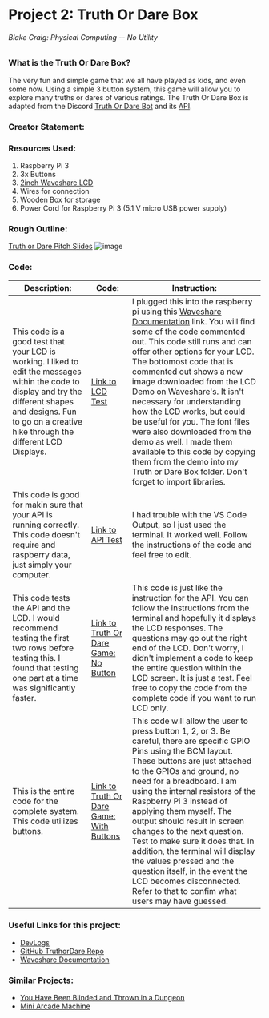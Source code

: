 # **Project 2: Truth Or Dare Box**
###### Blake Craig: Physical Computing -- No Utility

### What is the Truth Or Dare Box?
  The very fun and simple game that we all have played as kids, and even some now. Using a simple 3 button system, this game will allow you to explore many truths or dares of various ratings. The Truth Or Dare Box is adapted from the Discord [Truth Or Dare Bot](https://discord.gg/truth-or-dare-community-721108820339851285) and its [API](https://docs.truthordarebot.xyz/api-docs).

### Creator Statement:

### Resources Used:
1. Raspberry Pi 3
2. 3x Buttons
3. [2inch Waveshare LCD](https://www.amazon.com/2inch-IPS-LCD-Display-Module/dp/B082GFTZQD/ref=pd_ci_mcx_mh_mcx_views_0?pd_rd_w=WMFdL&content-id=amzn1.sym.1bcf206d-941a-4dd9-9560-bdaa3c824953&pf_rd_p=1bcf206d-941a-4dd9-9560-bdaa3c824953&pf_rd_r=KBBJ564QD1HR9P4DB2SV&pd_rd_wg=laHxs&pd_rd_r=6621cfda-114c-49d1-8ca7-f7b7649c0e4d&pd_rd_i=B082GFTZQD&th=1)
4. Wires for connection
5. Wooden Box for storage
6. Power Cord for Raspberry Pi 3 (5.1 V micro USB power supply)

### Rough Outline:
[Truth or Dare Pitch Slides](https://docs.google.com/presentation/d/1FzBwE5TaG55Q_4KGaa2dDfBRiit9njIaPZ8VvBIQmys/edit?usp=sharing)
   ![image](https://user-images.githubusercontent.com/112400887/235695310-5b562ccc-f879-402d-924a-b8895f6176c0.png)
  

### Code:
 Description: | Code: | Instruction:
 --- | --- | --- 
 This code is a good test that your LCD is working. I liked to edit the messages within the code to display and try the different shapes and designs. Fun to go on a creative hike through the different LCD Displays. | [Link to LCD Test](https://github.com/blakecraig25/Truth-or-Dare-Box/blob/main/2inch_LCD_test.py) | I plugged this into the raspberry pi using this [Waveshare Documentation](https://www.waveshare.com/wiki/2inch_LCD_Module) link. You will find some of the code commented out. This code still runs and can offer other options for your LCD. The bottomost code that is commented out shows a new image downloaded from the LCD Demo on Waveshare's. It isn't necessary for understanding how the LCD works, but could be useful for you. The font files were also downloaded from the demo as well. I made them available to this code by copying them from the demo into my Truth or Dare Box folder. Don't forget to import libraries.
 This code is good for makin sure that your API is running correctly. This code doesn't require and raspberry data, just simply your computer. | [Link to API Test](https://github.com/blakecraig25/Truth-or-Dare-Box/blob/main/ToD_Test.py) | I had trouble with the VS Code Output, so I just used the terminal. It worked well. Follow the instructions of the code and feel free to edit.
 This code tests the API and the LCD. I would recommend testing the first two rows before testing this. I found that testing one part at a time was significantly faster. | [Link to Truth Or Dare Game: No Button](https://github.com/blakecraig25/Truth-or-Dare-Box/blob/main/ToD_LCDOnly.py) | This code is just like the instruction for the API. You can follow the instructions from the terminal and hopefully it displays the LCD responses. The questions may go out the right end of the LCD. Don't worry, I didn't implement a code to keep the entire question within the LCD screen. It is just a test. Feel free to copy the code from the complete code if you want to run LCD only.
 This is the entire code for the complete system. This code utilizes buttons. | [Link to Truth Or Dare Game: With Buttons](https://github.com/blakecraig25/Truth-or-Dare-Box/blob/main/truthordare.py) | This code will allow the user to press button 1, 2, or 3. Be careful, there are specific GPIO Pins using the BCM layout. These buttons are just attached to the GPIOs and ground, no need for a breadboard. I am using the internal resistors of the Raspberry Pi 3 instead of applying them myself. The output should result in screen changes to the next question. Test to make sure it does that. In addition, the terminal will display the values pressed and the question itself, in the event the LCD becomes disconnected. Refer to that to confim what users may have guessed.
 
### Useful Links for this project:
- [DevLogs](https://docs.google.com/document/d/1LjeJ5W5CIBxbFlulhDBlaNdNTP2VWx7RZiV6apDHc5M/edit?usp=sharing)
- [GitHub TruthorDare Repo](https://github.com/blakecraig25/Truth-or-Dare-Box)
- [Waveshare Documentation](https://www.waveshare.com/wiki/2inch_LCD_Module)

### Similar Projects:
- [You Have Been Blinded and Thrown in a Dungeon](https://www.jeffreythompson.org/projects/you-have-been-blinded-and-thrown-in-a-dungeon.php)
- [Mini Arcade Machine](https://github.com/obernardovieira/Mini-Arcade-Machine)
